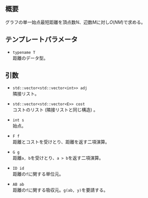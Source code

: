 ## 概要
グラフの単一始点最短距離を頂点数$N$、辺数$M$に対し$O(NM)$で求める。

## テンプレートパラメータ
- `typename T`  
距離のデータ型。

## 引数
- `std::vector<std::vector<int>> adj`  
隣接リスト。

- `std::vector<std::vector<E>> cost`  
コストのリスト (隣接リストと同じ構造) 。

- `int s`  
始点。

- `F f`  
距離とコストを受けとり、距離を返す二項演算。

- `G g`  
距離`a, b`を受けとり、`a > b`を返す二項演算。

- `ID id`  
距離の`f`に関する単位元。

- `AB ab`  
距離の`f`に関する吸収元。`g(ab, y)`を要請する。
